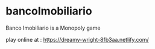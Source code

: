# bancoImobiliario
Banco Imobiliario is a Monopoly game

play online at : https://dreamy-wright-8fb3aa.netlify.com/
